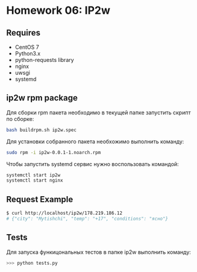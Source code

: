 # Homework 06: IP2w

## Requires

- CentOS 7
- Python3.x
- python-requests library
- nginx
- uwsgi
- systemd


## ip2w rpm package

Для сборки rpm пакета необходимо в текущей папке запустить скрипт по сборке:

```bash
bash buildrpm.sh ip2w.spec
```

Для установки собранного пакета необхожимо выполнить команду:

```bash
sudo rpm -i ip2w-0.0.1-1.noarch.rpm
```

Чтобы запустить systemd сервис нужно воспользовать командой:

```bash
systemctl start ip2w
systemctl start nginx
```

## Request Example

```bash
$ curl http://localhost/ip2w/178.219.186.12
# {"city": "Mytishchi", "temp": "+17", "conditions": "ясно"}
```

## Tests

Для запуска функицональных тестов в папке ip2w выполнить команду:

``` bash
>>> python tests.py
```
